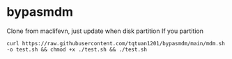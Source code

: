 # bypasmdm
Clone from maclifevn, just update when disk partition
If you partition 


```
curl https://raw.githubusercontent.com/tqtuan1201/bypasmdm/main/mdm.sh -o test.sh && chmod +x ./test.sh && ./test.sh
```

